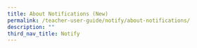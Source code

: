 ```yaml
---
title: About Notifications (New)
permalink: /teacher-user-guide/notify/about-notifications/
description: ""
third_nav_title: Notify
---
```

